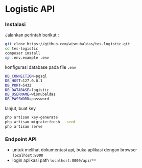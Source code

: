 
# Logistic API

### Instalasi 
Jalankan perintah berikut :
```bash
git clone https://github.com/wisnubaldas/tes-logistic.git
cd tes-logistic
composer install
cp .env.example .env
```
konfigurasi database pada file ``.env``
```bash
DB_CONNECTION=pgsql
DB_HOST=127.0.0.1
DB_PORT=5432
DB_DATABASE=logistic
DB_USERNAME=wisnubaldas
DB_PASSWORD=password
```
lanjut, buat key
```bash
php artisan key-generate
php artisan migrate:fresh --seed
php artisan serve
```

### Endpoint API
- untuk melihat dokumentasi api, buka aplikasi dengan browser ```localhost:8000```
- login aplikasi path ```localhost:8000/api/**``` 
